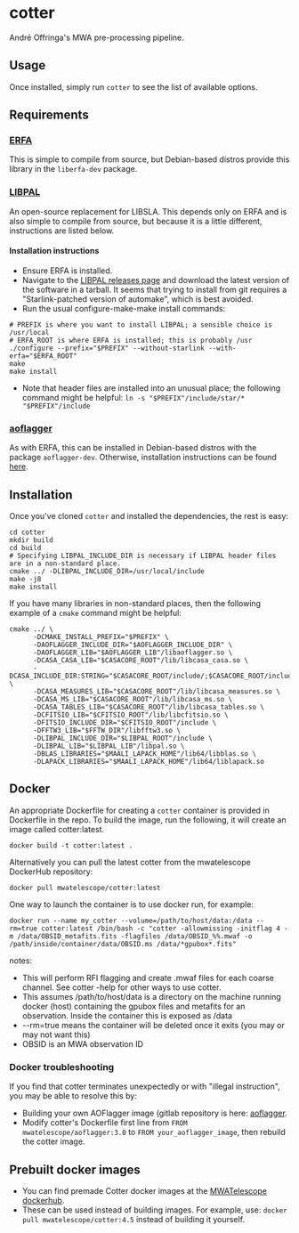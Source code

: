 # cotter
André Offringa's MWA pre-processing pipeline.

## Usage
Once installed, simply run `cotter` to see the list of available options.

## Requirements
### [ERFA](https://github.com/liberfa/erfa)
This is simple to compile from source, but Debian-based distros provide this library in the `liberfa-dev` package.

### [LIBPAL](https://github.com/Starlink/pal)
An open-source replacement for LIBSLA. This depends only on ERFA and is also simple to compile from source, but because it is a little different, instructions are listed below.

#### Installation instructions
+ Ensure ERFA is installed.
+ Navigate to the [LIBPAL releases page](https://github.com/Starlink/pal/releases) and download the latest version of the software in a tarball. It seems that trying to install from git requires a "Starlink-patched version of automake", which is best avoided.
+ Run the usual configure-make-make install commands:

```
# PREFIX is where you want to install LIBPAL; a sensible choice is /usr/local
# ERFA_ROOT is where ERFA is installed; this is probably /usr
./configure --prefix="$PREFIX" --without-starlink --with-erfa="$ERFA_ROOT"
make
make install
```

+ Note that header files are installed into an unusual place; the following command might be helpful: `ln -s "$PREFIX"/include/star/* "$PREFIX"/include`

### [aoflagger](https://gitlab.com/aroffringa/aoflagger)
As with ERFA, this can be installed in Debian-based distros with the package `aoflagger-dev`. Otherwise, installation instructions can be found [here](https://gitlab.com/aroffringa/aoflagger).

## Installation
Once you've cloned `cotter` and installed the dependencies, the rest is easy:
```
cd cotter
mkdir build
cd build
# Specifying LIBPAL_INCLUDE_DIR is necessary if LIBPAL header files are in a non-standard place.
cmake ../ -DLIBPAL_INCLUDE_DIR=/usr/local/include
make -j8
make install
```

If you have many libraries in non-standard places, then the following example of a `cmake` command might be helpful:
```
cmake ../ \
      -DCMAKE_INSTALL_PREFIX="$PREFIX" \
      -DAOFLAGGER_INCLUDE_DIR="$AOFLAGGER_INCLUDE_DIR" \
      -DAOFLAGGER_LIB="$AOFLAGGER_LIB"/libaoflagger.so \
      -DCASA_CASA_LIB="$CASACORE_ROOT"/lib/libcasa_casa.so \
      -DCASA_INCLUDE_DIR:STRING="$CASACORE_ROOT/include/;$CASACORE_ROOT/include/casacore" \
      -DCASA_MEASURES_LIB="$CASACORE_ROOT"/lib/libcasa_measures.so \
      -DCASA_MS_LIB="$CASACORE_ROOT"/lib/libcasa_ms.so \
      -DCASA_TABLES_LIB="$CASACORE_ROOT"/lib/libcasa_tables.so \
      -DCFITSIO_LIB="$CFITSIO_ROOT"/lib/libcfitsio.so \
      -DFITSIO_INCLUDE_DIR="$CFITSIO_ROOT"/include \
      -DFFTW3_LIB="$FFTW_DIR"/libfftw3.so \
      -DLIBPAL_INCLUDE_DIR="$LIBPAL_ROOT"/include \
      -DLIBPAL_LIB="$LIBPAL_LIB"/libpal.so \
      -DBLAS_LIBRARIES="$MAALI_LAPACK_HOME"/lib64/libblas.so \
      -DLAPACK_LIBRARIES="$MAALI_LAPACK_HOME"/lib64/liblapack.so
```

## Docker
An appropriate Dockerfile for creating a `cotter` container is provided in Dockerfile in the repo. To build the image, run the following, it will create an image called cotter:latest.

```
docker build -t cotter:latest .
```

Alternatively you can pull the latest cotter from the mwatelescope DockerHub repository:
```
docker pull mwatelescope/cotter:latest
```

One way to launch the container is to use docker run, for example:
```
docker run --name my_cotter --volume=/path/to/host/data:/data --rm=true cotter:latest /bin/bash -c "cotter -allowmissing -initflag 4 -m /data/OBSID_metafits.fits -flagfiles /data/OBSID_%%.mwaf -o /path/inside/container/data/OBSID.ms /data/*gpubox*.fits"
```

notes:
* This will perform RFI flagging and create .mwaf files for each coarse channel. See cotter -help for other ways to use cotter.
* This assumes /path/to/host/data is a directory on the machine running docker (host) containing the gpubox files and metafits for an observation. Inside the container this is exposed as /data
* --rm=true means the container will be deleted once it exits (you may or may not want this)
* OBSID is an MWA observation ID

### Docker troubleshooting
If you find that cotter terminates unexpectedly or with "illegal instruction", you may be able to resolve this by:
* Building your own AOFlagger image (gitlab repository is here: [aoflagger](https://gitlab.com/aroffringa/aoflagger).
* Modify cotter's Dockerfile first line from `FROM mwatelescope/aoflagger:3.0` to `FROM your_aoflagger_image`, then rebuild the cotter image.

## Prebuilt docker images
* You can find premade Cotter docker images at the [MWATelescope dockerhub](https://hub.docker.com/repository/docker/mwatelescope/cotter).
* These can be used instead of building images. For example, use: `docker pull mwatelescope/cotter:4.5` instead of building it yourself.
